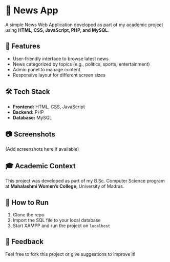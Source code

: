 # 📰 News App

A simple News Web Application developed as part of my academic project using **HTML, CSS, JavaScript, PHP, and MySQL**.

## 📌 Features
- User-friendly interface to browse latest news
- News categorized by topics (e.g., politics, sports, entertainment)
- Admin panel to manage content
- Responsive layout for different screen sizes

## 🛠 Tech Stack
- **Frontend:** HTML, CSS, JavaScript
- **Backend:** PHP
- **Database:** MySQL

## 📷 Screenshots
(Add screenshots here if available)

## 🎓 Academic Context
This project was developed as part of my B.Sc. Computer Science program at **Mahalashmi Women’s College**, University of Madras.

## 📁 How to Run
1. Clone the repo
2. Import the SQL file to your local database
3. Start XAMPP and run the project on `localhost`

## 💬 Feedback
Feel free to fork this project or give suggestions to improve it!
